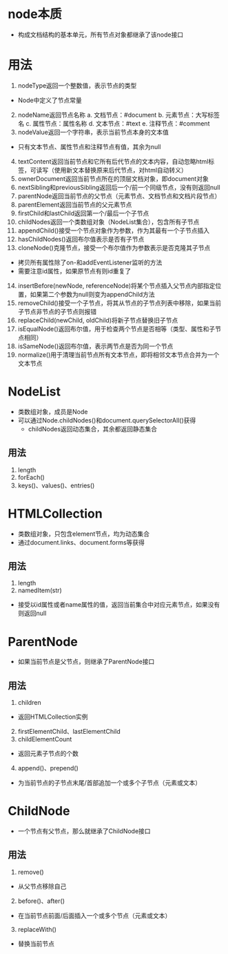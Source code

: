 # node本质
- 构成文档结构的基本单元，所有节点对象都继承了该node接口

# 用法
1. nodeType返回一个整数值，表示节点的类型
  - Node中定义了节点常量
2. nodeName返回节点名称
  a. 文档节点：#document
  b. 元素节点：大写标签名
  c. 属性节点：属性名称
  d. 文本节点：#text
  e. 注释节点：#comment
3. nodeValue返回一个字符串，表示当前节点本身的文本值
  - 只有文本节点、属性节点和注释节点有值，其余为null
4. textContent返回当前节点和它所有后代节点的文本内容，自动忽略html标签，可读写（使用新文本替换原来后代节点，对html自动转义）
5. ownerDocument返回当前节点所在的顶层文档对象，即document对象
6. nextSibling和previousSibling返回后一个/前一个同级节点，没有则返回null
7. parentNode返回当前节点的父节点（元素节点、文档节点和文档片段节点）
8. parentElement返回当前节点的父元素节点
9. firstChild和lastChild返回第一个/最后一个子节点
10. childNodes返回一个类数组对象（NodeList集合），包含所有子节点
11. appendChild()接受一个节点对象作为参数，作为其最有一个子节点插入
12. hasChildNodes()返回布尔值表示是否有子节点
13. cloneNode()克隆节点，接受一个布尔值作为参数表示是否克隆其子节点
  - 拷贝所有属性除了on-和addEventListener监听的方法
  - 需要注意id属性，如果原节点有则id重复了
14. insertBefore(newNode, referenceNode)将某个节点插入父节点内部指定位置，如果第二个参数为null则变为appendChild方法
15. removeChild()接受一个子节点，将其从节点的子节点列表中移除，如果当前子节点非节点的子节点则报错
16. replaceChild(newChild, oldChild)将新子节点替换旧子节点
17. isEqualNode()返回布尔值，用于检查两个节点是否相等（类型、属性和子节点相同）
18. isSameNode()返回布尔值，表示两节点是否为同一个节点
19. normalize()用于清理当前节点所有文本节点，即将相邻文本节点合并为一个文本节点


# NodeList
- 类数组对象，成员是Node
- 可以通过Node.childNodes()和document.querySelectorAll()获得
  - childNodes返回动态集合，其余都返回静态集合

## 用法
1. length
2. forEach()
3. keys()、values()、entries()


# HTMLCollection
- 类数组对象，只包含element节点，均为动态集合
- 通过document.links、document.forms等获得

## 用法
1. length
2. namedItem(str)
  - 接受以id属性或者name属性的值，返回当前集合中对应元素节点，如果没有则返回null


# ParentNode
- 如果当前节点是父节点，则继承了ParentNode接口

## 用法
1. children
  - 返回HTMLCollection实例
2. firstElementChild、lastElementChild
3. childElementCount
  - 返回元素子节点的个数
4. append()、prepend()
  - 为当前节点的子节点末尾/首部追加一个或多个子节点（元素或文本）


# ChildNode
- 一个节点有父节点，那么就继承了ChildNode接口

## 用法
1. remove()
  - 从父节点移除自己
2. before()、after()
  - 在当前节点前面/后面插入一个或多个节点（元素或文本）
3. replaceWith()
  - 替换当前节点
